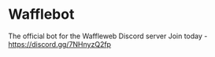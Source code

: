 # Wafflebot
The official bot for the Waffleweb Discord server
Join today - https://discord.gg/7NHnyzQ2fp
